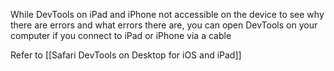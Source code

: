 While DevTools on iPad and iPhone not accessible on the device to see why there are errors and what errors there are, you can open DevTools on your computer if you connect to iPad or iPhone via a cable

Refer to [[Safari DevTools on Desktop for iOS and iPad]]
